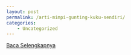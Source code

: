 ```yaml
---
layout: post
permalink: /arti-mimpi-gunting-kuku-sendiri/
categories:
    - Uncategorized
---
```


[Baca Selengkapnya](/06)